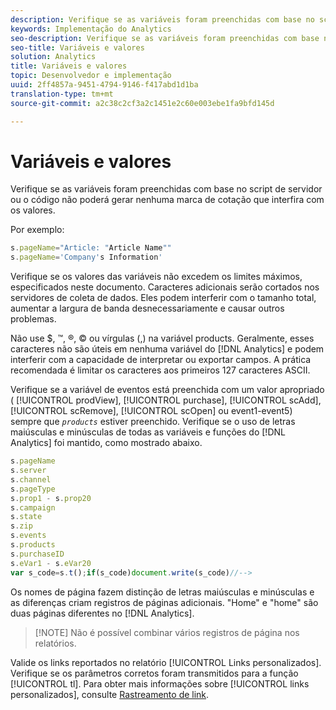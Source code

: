 ```yaml
---
description: Verifique se as variáveis foram preenchidas com base no script de servidor ou o código não poderá gerar nenhuma marca de cotação que interfira com os valores.
keywords: Implementação do Analytics
seo-description: Verifique se as variáveis foram preenchidas com base no script de servidor ou o código não poderá gerar nenhuma marca de cotação que interfira com os valores.
seo-title: Variáveis e valores
solution: Analytics
title: Variáveis e valores
topic: Desenvolvedor e implementação
uuid: 2ff4857a-9451-4794-9146-f417abd1d1ba
translation-type: tm+mt
source-git-commit: a2c38c2cf3a2c1451e2c60e003ebe1fa9bfd145d

---
```



# Variáveis e valores

Verifique se as variáveis foram preenchidas com base no script de servidor ou o código não poderá gerar nenhuma marca de cotação que interfira com os valores.

Por exemplo:

```js
s.pageName="Article: "Article Name"" 
s.pageName='Company's Information' 
```

Verifique se os valores das variáveis não excedem os limites máximos, especificados neste documento. Caracteres adicionais serão cortados nos servidores de coleta de dados. Eles podem interferir com o tamanho total, aumentar a largura de banda desnecessariamente e causar outros problemas.

Não use $, ™, ®, © ou vírgulas (,) na variável products. Geralmente, esses caracteres não são úteis em nenhuma variável do [!DNL Analytics] e podem interferir com a capacidade de interpretar ou exportar campos. A prática recomendada é limitar os caracteres aos primeiros 127 caracteres ASCII.

Verifique se a variável de eventos está preenchida com um valor apropriado ( [!UICONTROL prodView], [!UICONTROL purchase], [!UICONTROL scAdd], [!UICONTROL scRemove], [!UICONTROL scOpen] ou event1-event5) sempre que *`products`* estiver preenchido. Verifique se o uso de letras maiúsculas e minúsculas de todas as variáveis e funções do [!DNL Analytics] foi mantido, como mostrado abaixo.

```js
s.pageName 
s.server 
s.channel 
s.pageType 
s.prop1 - s.prop20 
s.campaign 
s.state 
s.zip 
s.events 
s.products 
s.purchaseID 
s.eVar1 - s.eVar20 
var s_code=s.t();if(s_code)document.write(s_code)//--> 
```

Os nomes de página fazem distinção de letras maiúsculas e minúsculas e as diferenças criam registros de páginas adicionais. "Home" e "home" são duas páginas diferentes no [!DNL Analytics].

> [!NOTE] Não é possível combinar vários registros de página nos relatórios.

Valide os links reportados no relatório [!UICONTROL Links personalizados]. Verifique se os parâmetros corretos foram transmitidos para a função [!UICONTROL tl]. Para obter mais informações sobre [!UICONTROL links personalizados], consulte [Rastreamento de link](../../../implement/js-implementation/function-tl.md#concept_EA13689CB8EE4F308FC89A1293046D5E).
